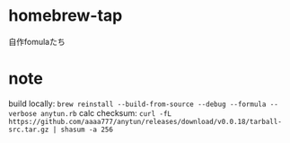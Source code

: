 # homebrew-tap

自作fomulaたち

# note

build locally: `brew reinstall --build-from-source --debug --formula --verbose anytun.rb` 
calc checksum: `curl -fL https://github.com/aaaa777/anytun/releases/download/v0.0.18/tarball-src.tar.gz | shasum -a 256 ` 
